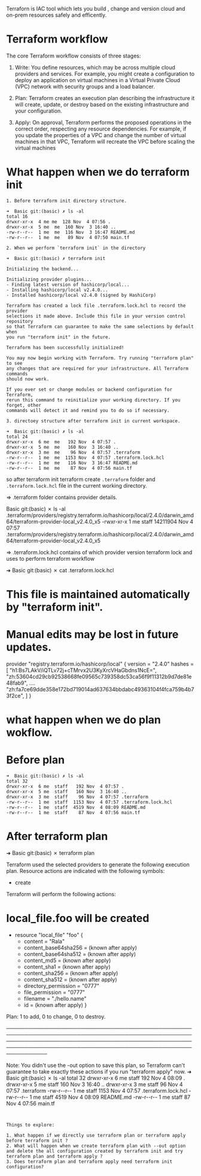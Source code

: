 
Terraforn is IAC tool which lets you build , change and version cloud and on-prem resources safely and efficently.

# Terraform workflow

The core Terraform workflow consists of three stages:

1. Write: You define resources, which may be across multiple cloud providers and services. For example, you might create a configuration to deploy an application on virtual machines in a Virtual Private Cloud (VPC) network with security groups and a load balancer.

2. Plan: Terraform creates an execution plan describing the infrastructure it will create, update, or destroy based on the existing infrastructure and your configuration.

3. Apply: On approval, Terraform performs the proposed operations in the correct order, respecting any resource dependencies. For example, if you update the properties of a VPC and change the number of virtual machines in that VPC, Terraform will recreate the VPC before scaling the virtual machines

# What happen when we do terraform init

```
1. Before terraform init directory structure.

➜  Basic git:(basic) ✗ ls -al
total 16
drwxr-xr-x  4 me me  128 Nov  4 07:56 .
drwxr-xr-x  5 me  me  160 Nov  3 16:40 ..
-rw-r--r--  1 me  me  116 Nov  3 16:47 README.md
-rw-r--r--  1 me  me   89 Nov  4 07:50 main.tf

2. When we perform `terraform init` in the directory

➜  Basic git:(basic) ✗ terraform init

Initializing the backend...

Initializing provider plugins...
- Finding latest version of hashicorp/local...
- Installing hashicorp/local v2.4.0...
- Installed hashicorp/local v2.4.0 (signed by HashiCorp)

Terraform has created a lock file .terraform.lock.hcl to record the provider
selections it made above. Include this file in your version control repository
so that Terraform can guarantee to make the same selections by default when
you run "terraform init" in the future.

Terraform has been successfully initialized!

You may now begin working with Terraform. Try running "terraform plan" to see
any changes that are required for your infrastructure. All Terraform commands
should now work.

If you ever set or change modules or backend configuration for Terraform,
rerun this command to reinitialize your working directory. If you forget, other
commands will detect it and remind you to do so if necessary.

3. directoey structure after terraform init in current workspace.

➜  Basic git:(basic) ✗ ls -al
total 24
drwxr-xr-x  6 me  me   192 Nov  4 07:57 .
drwxr-xr-x  5 me  me   160 Nov  3 16:40 ..
drwxr-xr-x  3 me  me    96 Nov  4 07:57 .terraform
-rw-r--r--  1 me  me  1153 Nov  4 07:57 .terraform.lock.hcl
-rw-r--r--  1 me  me   116 Nov  3 16:47 README.md
-rw-r--r--  1 me  me    87 Nov  4 07:56 main.tf
```

so after terraform init terraform create `.terraform` folder and `.terraform.lock.hcl` file in the current working directory.


=> .terraform folder contains provider details.

Basic git:(basic) ✗ ls -al .terraform/providers/registry.terraform.io/hashicorp/local/2.4.0/darwin_amd64/terraform-provider-local_v2.4.0_x5
-rwxr-xr-x  1 me  staff  14211904 Nov  4 07:57 .terraform/providers/registry.terraform.io/hashicorp/local/2.4.0/darwin_amd64/terraform-provider-local_v2.4.0_x5

=> .terraform.lock.hcl contains of which provider version terraform lock and uses to perform terraform workflow

➜  Basic git:(basic) ✗ cat .terraform.lock.hcl
# This file is maintained automatically by "terraform init".
# Manual edits may be lost in future updates.

provider "registry.terraform.io/hashicorp/local" {
  version = "2.4.0"
  hashes = [
    "h1:Bs7LAkV/iQTLv72j+cTMrvx2U3KyXrcVHaGbdns1NcE=",
    "zh:53604cd29cb92538668fe09565c739358dc53ca56f9f11312b9d7de81e48fab9",
....
    "zh:fa7ce69dde358e172bd719014ad637634bbdabc49363104f4fca759b4b73f2ce",
  ]
}

# what happen when we do plan wokflow.

# Before plan


```
➜  Basic git:(basic) ✗ ls -al
total 32
drwxr-xr-x  6 me  staff   192 Nov  4 07:57 .
drwxr-xr-x  5 me  staff   160 Nov  3 16:40 ..
drwxr-xr-x  3 me  staff    96 Nov  4 07:57 .terraform
-rw-r--r--  1 me  staff  1153 Nov  4 07:57 .terraform.lock.hcl
-rw-r--r--  1 me  staff  4519 Nov  4 08:09 README.md
-rw-r--r--  1 me  staff    87 Nov  4 07:56 main.tf

```
# After terraform plan

➜  Basic git:(basic) ✗ terraform plan

Terraform used the selected providers to generate the following execution plan. Resource actions are indicated with the following symbols:
  + create

Terraform will perform the following actions:

  # local_file.foo will be created
  + resource "local_file" "foo" {
      + content              = "Rala"
      + content_base64sha256 = (known after apply)
      + content_base64sha512 = (known after apply)
      + content_md5          = (known after apply)
      + content_sha1         = (known after apply)
      + content_sha256       = (known after apply)
      + content_sha512       = (known after apply)
      + directory_permission = "0777"
      + file_permission      = "0777"
      + filename             = "./hello.name"
      + id                   = (known after apply)
    }

Plan: 1 to add, 0 to change, 0 to destroy.

───────────────────────────────────────────────────────────────────────────────────────────────────────────────────────────────────────────────────────────────────────────────────────────────────────────────────

Note: You didn't use the -out option to save this plan, so Terraform can't guarantee to take exactly these actions if you run "terraform apply" now.
➜  Basic git:(basic) ✗ ls -al
total 32
drwxr-xr-x  6 me  staff   192 Nov  4 08:09 .
drwxr-xr-x  5 me  staff   160 Nov  3 16:40 ..
drwxr-xr-x  3 me  staff    96 Nov  4 07:57 .terraform
-rw-r--r--  1 me  staff  1153 Nov  4 07:57 .terraform.lock.hcl
-rw-r--r--  1 me  staff  4519 Nov  4 08:09 README.md
-rw-r--r--  1 me  staff    87 Nov  4 07:56 main.tf
```


Things to explore:

1. What happen if we directly use terraform plan or terraform apply before terraform init ?
2. What will happen when we create terraform plan with --out option and delete the all configuration created by terraform init and try terraform plan and terraform apply ?
3. Does terraform plan and terraform apply need terraform init configuration?
